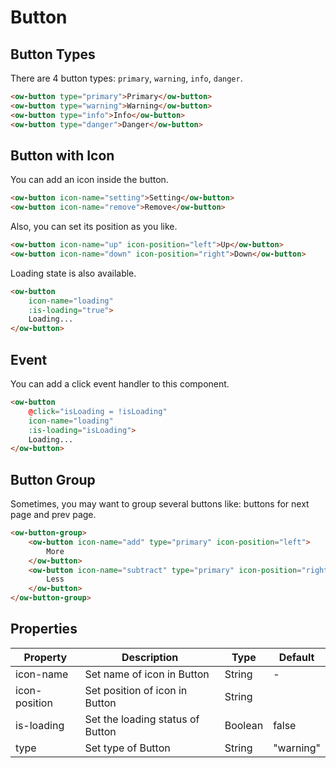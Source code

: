 # Button

## Button Types

There are 4 button types: `primary`, `warning`, `info`, `danger`.
```html
<ow-button type="primary">Primary</ow-button>
<ow-button type="warning">Warning</ow-button>
<ow-button type="info">Info</ow-button>
<ow-button type="danger">Danger</ow-button>
```

## Button with Icon

You can add an icon inside the button.

```html
<ow-button icon-name="setting">Setting</ow-button>
<ow-button icon-name="remove">Remove</ow-button>
```

Also, you can set its position as you like.

```html
<ow-button icon-name="up" icon-position="left">Up</ow-button>
<ow-button icon-name="down" icon-position="right">Down</ow-button>
```

Loading state is also available.

```html
<ow-button
    icon-name="loading"
    :is-loading="true">
    Loading...
</ow-button>
```

## Event

You can add a click event handler to this component.

```html
<ow-button
    @click="isLoading = !isLoading"
    icon-name="loading"
    :is-loading="isLoading">
    Loading...
</ow-button>
```

## Button Group

Sometimes, you may want to group several buttons like: 
buttons for next page and prev page.

```html
<ow-button-group>
    <ow-button icon-name="add" type="primary" icon-position="left">
        More
    </ow-button>
    <ow-button icon-name="subtract" type="primary" icon-position="right">
        Less
    </ow-button>
</ow-button-group>
```

## Properties

| Property | Description | Type | Default |
| --- | --- | --- | --- |
| icon-name | Set name of icon in Button | String | - |
| icon-position | Set position of icon in Button | String | | "left" |
| is-loading | Set the loading status of Button | Boolean | false |
| type | Set type of Button | String | "warning" |
